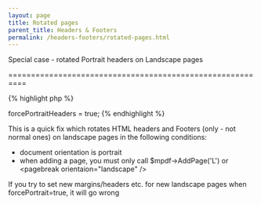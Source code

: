 ```yaml
---
layout: page
title: Rotated pages
parent_title: Headers & Footers
permalink: /headers-footers/rotated-pages.html
---
```


<div id="bpmbook" class="bpmbook" style="direction:ltr;">
<div class="topic_user_field">
<div id="U0">
<p>Special case - rotated Portrait headers on Landscape pages

==========================================================</p>

{% highlight php %}
<?php

$mpdf->forcePortraitHeaders = true;
{% endhighlight %}

<p>This is a quick fix which rotates HTML headers and Footers (only - not normal ones) on landscape pages in the following conditions:</p>
<ul>
<li>document orientation is portrait

</li>
<li>when adding a page, you must only call $mpdf-&gt;AddPage('L') or &lt;pagebreak orientaion="landscape" /&gt;</li>
</ul>
<p>If you try to set new margins/headers etc. for new landscape pages when forcePortrait=true, it will go wrong</p>
</div>
</div>

